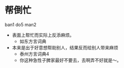 # 帮倒忙
ban1 do5 man2
+ 表面上帮忙而实际上反添麻烦。
  * 如东方言词典
+ 本来是出于好意想帮助别人，结果反而给别人带来麻烦
  * 泰州方言词典4
  - 你这种急性子脾家最好不要去，去啊弄不好就是～。
